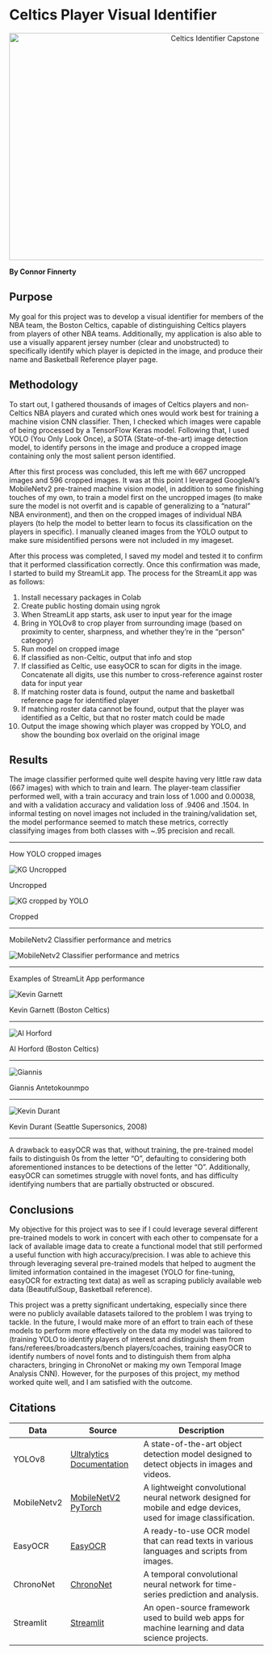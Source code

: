 # Celtics Player Visual Identifier

<p align="center">
  <img src="figures/cover.png" width="800" height="450" alt="Celtics Identifier Capstone">
</p>


**By Connor Finnerty**

## Purpose

My goal for this project was to develop a visual identifier for members of the NBA team, the Boston Celtics, capable of distinguishing Celtics players from players of other NBA teams. Additionally, my application is also able to use a visually apparent jersey number (clear and unobstructed) to specifically identify which player is depicted in the image, and produce their name and Basketball Reference player page.

## Methodology

To start out, I gathered thousands of images of Celtics players and non-Celtics NBA players and curated which ones would work best for training a machine vision CNN classifier. Then, I checked which images were capable of being processed by a TensorFlow Keras model. Following that, I used YOLO (You Only Look Once), a SOTA (State-of-the-art) image detection model, to identify persons in the image and produce a cropped image containing only the most salient person identified.

After this first process was concluded, this left me with 667 uncropped images and 596 cropped images. It was at this point I leveraged GoogleAI’s MobileNetv2 pre-trained machine vision model, in addition to some finishing touches of my own, to train a model first on the uncropped images (to make sure the model is not overfit and is capable of generalizing to a “natural” NBA environment), and then on the cropped images of individual NBA players (to help the model to better learn to focus its classification on the players in specific). I manually cleaned images from the YOLO output to make sure misidentified persons were not included in my imageset.

After this process was completed, I saved my model and tested it to confirm that it performed classification correctly. Once this confirmation was made, I started to build my StreamLit app. The process for the StreamLit app was as follows:

1. Install necessary packages in Colab
2. Create public hosting domain using ngrok
3. When StreamLit app starts, ask user to input year for the image
4. Bring in YOLOv8 to crop player from surrounding image (based on proximity to center, sharpness, and whether they’re in the “person” category)
5. Run model on cropped image
6. If classified as non-Celtic, output that info and stop
7. If classified as Celtic, use easyOCR to scan for digits in the image. Concatenate all digits, use this number to cross-reference against roster data for input year
8. If matching roster data is found, output the name and basketball reference page for identified player
9. If matching roster data cannot be found, output that the player was identified as a Celtic, but that no roster match could be made
10. Output the image showing which player was cropped by YOLO, and show the bounding box overlaid on the original image

## Results

The image classifier performed quite well despite having very little raw data (667 images) with which to train and learn. The player-team classifier performed well, with a train accuracy and train loss of 1.000 and 0.00038, and with a validation accuracy and validation loss of .9406 and .1504. In informal testing on novel images not included in the training/validation set, the model performance seemed to match these metrics, correctly classifying images from both classes with ~.95 precision and recall.

---

How YOLO cropped images

![KG Uncropped](figures/KGUncropped.png "KG Uncropped")

Uncropped

![KG cropped by YOLO](figures/KGCropped.png "KG YOLO cropped")

Cropped

---

MobileNetv2 Classifier performance and metrics


![MobileNetv2 Classifier performance and metrics](figures/MobileNetv2Peformance.png "MobileNetv2 Classifier performance and metrics")

---

Examples of StreamLit App performance

![Kevin Garnett](figures/KGStreamLit.png "Kevin Garnett")

Kevin Garnett (Boston Celtics)

---

![Al Horford](figures/HorfordStreamLit.png "Al Horford")

Al Horford (Boston Celtics)

---

![Giannis](figures/GiannisStreamLit.png "Giannis")

Giannis Antetokounmpo 

---

![Kevin Durant](figures/GiannisStreamLit.png "Kevin Durant")

Kevin Durant (Seattle Supersonics, 2008)

---

A drawback to easyOCR was that, without training, the pre-trained model fails to distinguish 0s from the letter “O”, defaulting to considering both aforementioned instances to be detections of the letter “O”. Additionally, easyOCR can sometimes struggle with novel fonts, and has difficulty identifying numbers that are partially obstructed or obscured.

## Conclusions

My objective for this project was to see if I could leverage several different pre-trained models to work in concert with each other to compensate for a lack of available image data to create a functional model that still performed a useful function with high accuracy/precision. I was able to achieve this through leveraging several pre-trained models that helped to augment the limited information contained in the imageset (YOLO for fine-tuning, easyOCR for extracting text data) as well as scraping publicly available web data (BeautifulSoup, Basketball reference).

This project was a pretty significant undertaking, especially since there were no publicly available datasets tailored to the problem I was trying to tackle. In the future, I would make more of an effort to train each of these models to perform more effectively on the data my model was tailored to (training YOLO to identify players of interest and distinguish them from fans/referees/broadcasters/bench players/coaches, training easyOCR to identify numbers of novel fonts and to distinguish them from alpha characters, bringing in ChronoNet or making my own Temporal Image Analysis CNN). However, for the purposes of this project, my method worked quite well, and I am satisfied with the outcome.


## Citations

| Data            | Source                                                         | Description                                                                                  |
|-----------------|----------------------------------------------------------------|----------------------------------------------------------------------------------------------|
| YOLOv8          | [Ultralytics Documentation](https://docs.ultralytics.com/)     | A state-of-the-art object detection model designed to detect objects in images and videos.   |
| MobileNetv2     | [MobileNetV2 PyTorch](https://github.com/d-li14/mobilenetv2.pytorch) | A lightweight convolutional neural network designed for mobile and edge devices, used for image classification. |
| EasyOCR         | [EasyOCR](https://github.com/JaidedAI/EasyOCR)                 | A ready-to-use OCR model that can read texts in various languages and scripts from images.   |
| ChronoNet       | [ChronoNet](https://github.com/sjeblee/chrononet)              | A temporal convolutional neural network for time-series prediction and analysis.             |
| Streamlit       | [Streamlit](https://github.com/streamlit)                      | An open-source framework used to build web apps for machine learning and data science projects. |
